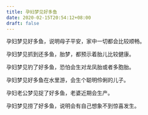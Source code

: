 ```yaml
---
title: 孕妇梦见好多鱼
date: 2020-02-15T20:54:12+08:00
draft: false
---
```


孕妇梦见好多鱼，说明母子平安，家中一切都会比较顺畅。<br>

孕妇梦见抓到还多鱼，胎梦，都预示着胎儿比较健康。<br>

孕妇梦见钓了好多鱼，恐怕会生对龙凤胎或者多胞胎。<br>

孕妇梦见好多鱼在水里游，会生个聪明伶俐的儿子。<br>

孕妇老公梦见捉了好多鱼，老婆近期会生产。<br>

孕妇梦见捞了好多鱼，说明会有自己想象不到惊喜发生。<br>
